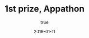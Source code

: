 ---
author:
  name: "Jatin Dehmiwal"
date: 2019-01-11
title: 1st prize, Appathon
eventname: MLNCE, University of Delhi
eventlocation:
weight: 10
---